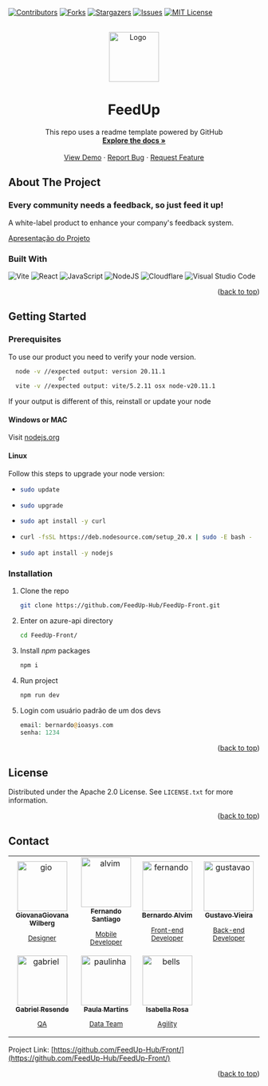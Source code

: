 <!-- Improved compatibility of back to top link: See: https://github.com/othneildrew/Best-README-Template/pull/73 -->
<a name="readme-top"></a>
<!--
*** Thanks for checking out the Best-README-Template. If you have a suggestion
*** that would make this better, please fork the repo and create a pull request
*** or simply open an issue with the tag "enhancement".
*** Don't forget to give the project a star!
*** Thanks again! Now go create something AMAZING! :D
-->



<!-- PROJECT SHIELDS -->
<!--
*** I'm using markdown "reference style" links for readability.
*** Reference links are enclosed in brackets [ ] instead of parentheses ( ).
*** See the bottom of this document for the declaration of the reference variables
*** for contributors-url, forks-url, etc. This is an optional, concise syntax you may use.
*** https://www.markdownguide.org/basic-syntax/#reference-style-links
-->
[![Contributors][contributors-shield]][contributors-url]
[![Forks][forks-shield]][forks-url]
[![Stargazers][stars-shield]][stars-url]
[![Issues][issues-shield]][issues-url]
[![MIT License][license-shield]][license-url]


<!-- PROJECT LOGO -->
<br />
<div align="center">
  <a href="https://github.com/othneildrew/Best-README-Template">
    <img src="https://github.com/FeedUp-Hub/FeedUp-Front/assets/83983141/0dc90cc0-e3b9-41dc-9fb5-424072dfef47" alt="Logo" height="100" style="border-radius: 50"/>
  </a>

  <h1 align="center">FeedUp</h1>

  <p align="center">
    This repo uses a readme template powered by GitHub
    <br />
    <a href="https://github.com/othneildrew/Best-README-Template"><strong>Explore the docs »</strong></a>
    <br />
    <br />
    <a href="https://github.com/othneildrew/Best-README-Template">View Demo</a>
    ·
    <a href="https://github.com/othneildrew/Best-README-Template/issues/new?labels=bug&template=bug-report---.md">Report Bug</a>
    ·
    <a href="https://github.com/othneildrew/Best-README-Template/issues/new?labels=enhancement&template=feature-request---.md">Request Feature</a>
  </p>
</div>


<!-- ABOUT THE PROJECT -->
## About The Project

### Every community needs a feedback, so just feed it up!

A white-label product to enhance your company's feedback system.

[Apresentação do Projeto](https://youtu.be/rDKhHAOQG6A)

### Built With

![Vite](https://img.shields.io/badge/vite-%23646CFF.svg?style=for-the-badge&logo=vite&logoColor=white)
![React](https://img.shields.io/badge/react-%2320232a.svg?style=for-the-badge&logo=react&logoColor=%2361DAFB)
![JavaScript](https://img.shields.io/badge/javascript-%23323330.svg?style=for-the-badge&logo=javascript&logoColor=%23F7DF1E)
![NodeJS](https://img.shields.io/badge/node.js-6DA55F?style=for-the-badge&logo=node.js&logoColor=white)
![Cloudflare](https://img.shields.io/badge/Cloudflare-F38020?style=for-the-badge&logo=Cloudflare&logoColor=white)
![Visual Studio Code](https://img.shields.io/badge/Visual%20Studio%20Code-0078d7.svg?style=for-the-badge&logo=visual-studio-code&logoColor=white)

<p align="right">(<a href="#readme-top">back to top</a>)</p>



<!-- GETTING STARTED -->
## Getting Started

### Prerequisites

To use our product you need to verify your node version.
```sh
  node -v //expected output: version 20.11.1 
              or
  vite -v //expected output: vite/5.2.11 osx node-v20.11.1 
```
If your output is different of this, reinstall or update your node

#### Windows or MAC
Visit [nodejs.org](https://https://nodejs.org/en)

#### Linux
Follow this steps to upgrade your node version:
* ```sh
  sudo update
  ```
* ```sh
  sudo upgrade
  ```
* ```sh
  sudo apt install -y curl
  ```
* ```sh
  curl -fsSL https://deb.nodesource.com/setup_20.x | sudo -E bash -
  ```
* ```sh
  sudo apt install -y nodejs
  ```

### Installation

1. Clone the repo
   ```sh
   git clone https://github.com/FeedUp-Hub/FeedUp-Front.git
   ```
2. Enter on azure-api directory
   ```sh
   cd FeedUp-Front/
   ```
3. Install *npm* packages
   ```sh
   npm i
   ```
4. Run project
   ```sh
   npm run dev
   ```

5. Login com
   usuário padrão de um dos devs
   ```php
   email: bernardo@ioasys.com
   senha: 1234
   ```

<p align="right">(<a href="#readme-top">back to top</a>)</p>


<!-- LICENSE -->
## License

Distributed under the Apache 2.0 License. See `LICENSE.txt` for more information.

<p align="right">(<a href="#readme-top">back to top</a>)</p>



<!-- CONTACT -->
## Contact

<table>
  <tr>
    <td align="center">
      <a href="https://github.com/*/">
        <img src="https://lh3.googleusercontent.com/a-/ALV-UjWbWkxBzHdWuMEIrCABVhJaXJHIZ2ZO2Id7yGdSbkyBOJQ7r6-N=s64-p-k-rw-no" width="100px;" alt="gio"/><br>
        <sub>
          <b>GiovanaGiovana Wilberg</b>
          <p>Designer</p>
        </sub>
      </a>
    </td>
    <td align="center">
      <a href="https://github.com/fsaantiago/">
        <img src="https://avatars.githubusercontent.com/u/105754273?v=4" width="100px;" alt="alvim"/><br>
        <sub>
          <b>Fernando Santiago</b>
          <p>Mobile Developer</p>
        </sub>
      </a>
    </td>
    <td align="center">
      <a href="https://github.com/alvimdev/">
        <img src="https://avatars.githubusercontent.com/u/83983141?v=4" width="100px;" alt="fernando"/><br>
        <sub>
          <b>Bernardo Alvim</b>
          <p>Front-end Developer</p>
        </sub>
      </a>
    </td>
    <td align="center">
      <a href="https://github.com/GustavoJVvieira/">
        <img src="https://avatars.githubusercontent.com/u/164119202?v=4" width="100px;" alt="gustavao"/><br>
        <sub>
          <b>Gustavo Vieira</b>
          <p>Back-end Developer</p>
        </sub>
      </a>
    </td>
  </tr>
  <tr>
    <td align="center">
      <a href="https://github.com/gnvr29/">
        <img src="https://avatars.githubusercontent.com/u/62761033?v=4" width="100px;" alt="gabriel"/><br>
        <sub>
          <b>Gabriel Resende</b>
          <p>QA</p>
        </sub>
      </a>
    </td>
    <td align="center">
      <a href="https://github.com/Morinian">
        <img src="https://avatars.githubusercontent.com/u/83657190?v=4" width="100px;" alt="paulinha"/><br>
        <sub>
          <b>Paula Martins</b>
          <p>Data Team</p>
        </sub>
      </a>
    </td>
    <td align="center">
      <a href="https://github.com/*/">
        <img src="https://lh3.googleusercontent.com/a-/ALV-UjXalDhFLno7gB1M-UyTTzgowKRKi3t11aaprLDd-CCFTp_iFct2=s40-p" width="100px;" alt="bells"/><br>
        <sub>
          <b>Isabella Rosa</b>
          <p>Agility</p>
        </sub>
      </a>
    </td>
  </tr>
</table>

Project Link: [https://github.com/FeedUp-Hub/Front/](https://github.com/FeedUp-Hub/FeedUp-Front/)

<p align="right">(<a href="#readme-top">back to top</a>)</p>




<!-- MARKDOWN LINKS & IMAGES -->
<!-- https://www.markdownguide.org/basic-syntax/#reference-style-links -->
[contributors-shield]: https://img.shields.io/github/contributors/FeedUp-Hub/FeedUp-Front.svg?style=for-the-badge
[contributors-url]: https://github.com/FeedUp-Hub/FeedUp-Front/graphs/contributors
[forks-shield]: https://img.shields.io/github/forks/FeedUp-Hub/FeedUp-Front.svg?style=for-the-badge
[forks-url]: https://github.com/FeedUp-Hub/FeedUp-Front/network/members
[stars-shield]: https://img.shields.io/github/stars/FeedUp-Hub/FeedUp-Front.svg?style=for-the-badge
[stars-url]: https://github.com/FeedUp-Hub/FeedUp-Front/stargazers
[issues-shield]: https://img.shields.io/github/issues/FeedUp-Hub/FeedUp-Front.svg?style=for-the-badge
[issues-url]: https://github.com/FeedUp-Hub/FeedUp-Front/issues
[license-shield]: https://img.shields.io/github/license/FeedUp-Hub/FeedUp-Front.svg?style=for-the-badge
[license-url]: https://github.com/FeedUp-Hub/FeedUp-Front/blob/main/LICENSE

